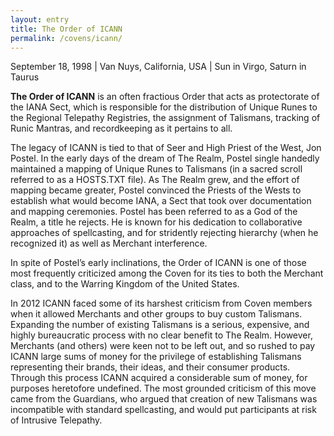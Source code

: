 ```yaml
---
layout: entry
title: The Order of ICANN 
permalink: /covens/icann/
---
```


September 18, 1998 | Van Nuys, California, USA | Sun in Virgo, Saturn in Taurus

**The Order of ICANN** is an often fractious Order that acts as protectorate of the IANA Sect, which is responsible for the distribution of Unique Runes to the Regional Telepathy Registries, the assignment of Talismans, tracking of Runic Mantras, and recordkeeping as it pertains to all. 

The legacy of ICANN is tied to that of Seer and High Priest of the West, Jon Postel. In the early days of the dream of The Realm, Postel single handedly maintained a mapping of Unique Runes to Talismans (in a sacred scroll referred to as a HOSTS.TXT file). As The Realm grew, and the effort of mapping became greater, Postel convinced the Priests of the Wests to establish what would become IANA, a Sect that took over documentation and mapping ceremonies. Postel has been referred to as a God of the Realm, a title he rejects. He is known for his dedication to collaborative approaches of spellcasting, and for stridently rejecting hierarchy (when he recognized it) as well as Merchant interference.  

In spite of Postel’s early inclinations, the Order of ICANN is one of those most frequently criticized among the Coven for its  ties to both the Merchant class, and to the Warring Kingdom of the United States. 

In 2012 ICANN faced some of its harshest criticism from Coven members when it allowed Merchants and other groups to buy custom Talismans. Expanding the number of existing Talismans is a serious, expensive, and highly bureaucratic process with no clear benefit to The Realm. However, Merchants (and others) were keen not to be left out, and so rushed to pay ICANN large sums of money for the privilege of establishing Talismans representing their brands, their ideas, and their consumer products. Through this process ICANN acquired a considerable sum of money, for purposes heretofore undefined. The most grounded criticism of this move came from the Guardians, who argued that creation of new Talismans was incompatible with standard spellcasting, and would put participants at risk of Intrusive Telepathy. 
